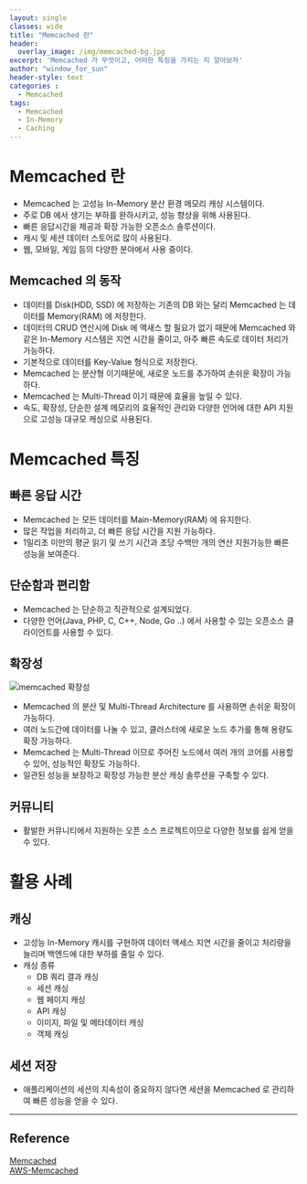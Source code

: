 ```yaml
--- 
layout: single
classes: wide
title: "Memcached 란"
header:
  overlay_image: /img/memcached-bg.jpg
excerpt: 'Memcached 가 무엇이고, 어떠한 특징을 가지는 지 알아보자'
author: "window_for_sun"
header-style: text
categories :
  - Memcached
tags:
  - Memcached
  - In-Memory
  - Caching
---  
```


# Memcached 란
- Memcached 는 고성능 In-Memory 분산 환경 메모리 캐싱 시스템이다.
- 주로 DB 에서 생기는 부하를 완하시키고, 성능 향상을 위해 사용된다.
- 빠른 응답시간을 제공과 확장 가능한 오픈소스 솔루션이다.
- 캐시 및 세션 데이터 스토어로 많이 사용된다.
- 웹, 모바일, 게임 등의 다양한 분야에서 사용 중이다.

## Memcached 의 동작
- 데이터를 Disk(HDD, SSD) 에 저장하는 기존의 DB 와는 달리 Memcached 는 데이터를 Memory(RAM) 에 저장한다.
- 데이터의 CRUD 연산시에 Disk 에 액새스 할 필요가 없기 때문에 Memcached 와 같은 In-Memory 시스템은 지연 시간을 줄이고, 아주 빠른 속도로 데이터 처리가 가능하다.
- 기본적으로 데이터를 Key-Value 형식으로 저장한다.
- Memcached 는 분산형 이기때문에, 새로운 노드를 추가하여 손쉬운 확장이 가능하다.
- Memcached 는 Multi-Thread 이기 때문에 효율을 높일 수 있다.
- 속도, 확장성, 단순한 설계 메모리의 효율적인 관리와 다양한 언어에 대한 API 지원으로 고성능 대규모 캐싱으로 사용된다.

# Memcached 특징
## 빠른 응답 시간
- Memcached 는 모든 데이터를 Main-Memory(RAM) 에 유지한다.
- 많은 작업을 처리하고, 더 빠른 응답 시간을 지원 가능하다.
- 1밀리초 미만의 평균 읽기 및 쓰기 시간과 초당 수백만 개의 연산 지원가능한 빠른 성능을 보여준다.

## 단순함과 편리함
- Memcached 는 단순하고 직관적으로 설계되었다.
- 다양한 언어(Java, PHP, C, C++, Node, Go ..) 에서 사용할 수 있는 오픈소스 클라이언트를 사용할 수 있다.

## 확장성
![memcached 확장성]({{site.baseurl}}/img/memcached/memcached-usage.png)
- Memcached 의 분산 및 Multi-Thread Architecture 를 사용하면 손쉬운 확장이 가능하다.
- 여러 노드간에 데이터를 나눌 수 있고, 클러스터에 새로운 노드 추가를 통해 용량도 확장 가능하다.
- Memcached 는 Multi-Thread 이므로 주어진 노드에서 여러 개의 코어를 사용할 수 있어, 성능적인 확장도 가능하다.
- 일관된 성능을 보장하고 확장성 가능한 분산 캐싱 솔루션을 구축할 수 있다.

## 커뮤니티
- 활발한 커뮤니티에서 지원하는 오픈 소스 프로젝트이므로 다양한 정보를 쉽게 얻을 수 있다.

# 활용 사례
## 캐싱
- 고성능 In-Memory 캐시를 구현하여 데이터 액세스 지연 시간을 줄이고 처리량을 늘리며 백엔드에 대한 부하를 줄일 수 있다.
- 캐싱 종류
	- DB 쿼리 결과 캐싱
	- 세션 캐싱
	- 웹 페이지 캐싱
	- API 캐싱
	- 이미지, 파일 및 메타데이터 캐싱
	- 객체 캐싱

## 세션 저장
- 애플리케이션의 세션의 지속성이 중요하지 않다면 세션을 Memcached 로 관리하여 빠른 성능을 얻을 수 있다.

---
## Reference
[Memcached](https://memcached.org/)  
[AWS-Memcached](https://aws.amazon.com/ko/memcached/)  
